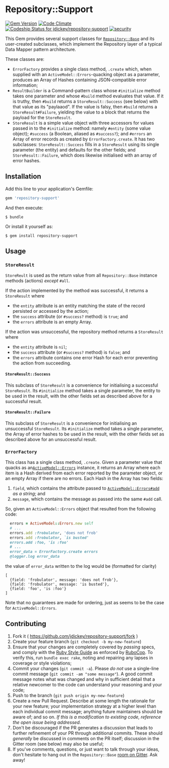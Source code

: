 # Repository::Support

[![Gem Version](https://badge.fury.io/rb/repository-support.svg)](http://badge.fury.io/rb/repository-support)
[![Code Climate](https://codeclimate.com/github/jdickey/repository-support/badges/gpa.svg)](https://codeclimate.com/github/jdickey/repository-support)
[ ![Codeship Status for jdickey/repository-support](https://codeship.com/projects/224d6180-997e-0132-c9c3-165733f17d49/status?branch=master)](https://codeship.com/projects/63652)
[![security](https://hakiri.io/github/jdickey/repository-support/master.svg)](https://hakiri.io/github/jdickey/repository-support/master)

This Gem provides several support classes for
[`Repository::Base`](https://github.com/jdickey/repository-base) and its
user-created subclasses, which implement the Repository layer of a typical Data
Mapper pattern architecture.

These classes are:

* `ErrorFactory` provides a single class method, `.create` which, when supplied with an `ActiveModel::Errors`-quacking object as a parameter, produces an Array of Hashes containing JSON-compatible error information;
* `ResultBuilder` is a Command-pattern class whose `#initialize` method takes one parameter and whose `#build` method evaluates that value. If it is truthy, then `#build` returns a `StoreResult::Success` (see below) with that value as its "paylaaod". If the value is falsy, then `#build` returns a `StoreResult#Failure`, yielding the value to a block that returns the payload for the `StoreResult`.
* `StoreResult` is a simple value object with three accessors for values passed in to the `#initialize` method: namely `#entity` (some value object); `#success` (a Boolean, aliased as `#success?`); and `#errors` an Array of error records as created by `ErrorFactory.create`. It has two subclasses: `StoreResult::Success` fills in a `StoreResult` using its single parameter (the entity) and defaults for the other fields; and `StoreResult::Failure`, which does likewise initialised with an array of error hashes.

## Installation

Add this line to your application's Gemfile:

```ruby
gem 'repository-support'
```

And then execute:

    $ bundle

Or install it yourself as:

    $ gem install repository-support

## Usage

### `StoreResult`

`StoreReult` is used as the return value from all `Repository::Base` instance
methods (actions) *except* `#all`.

If the action implemented by the method was successful, it returns a
`StoreResult` where

* the `entity` attribute is an entity matching the state of the record persisted or accessed by the action;
* the `success` attribute (or `#success?` method) is `true`; and
* the `errors` attribute is an empty Array.

If the action was unsuccessful, the repository method returns a `StoreResult`
where

* the `entity` attribute is `nil`;
* the `success` attribute (or `#success?` method) is `false`; and
* the `errors` attribute contains one error Hash for each error preventing the action from succeeding.

#### `StoreResult::Success`

This subclass of `StoreResult` is a convenience for initialising a successful
`StoreResult`. Its `#initialize` method takes a single parameter, the entity to
be used in the result, with the other fields set as described above for a
successful result.

#### `StoreResult::Failure`

This subclass of `StoreResult` is a convenience for initialising an unsuccessful
`StoreResult`. Its `#initialize` method takes a single parameter, the Array of
error hashes to be used in the result, with the other fields set as described
above for an unsuccessful result.

### `ErrorFactory`

This class has a single class method, `.create`. Given a parameter value that
quacks as an[`ActiveModel::Errors`](http://api.rubyonrails.org/classes/ActiveModel/Errors.html)
instance, it returns an Array where each item is a Hash derived from each error
reported by the parameter object, or an empty Array if there are no errors. Each
Hash in the Array has two fields:

1. `field`, which contains the attribute passed to [`ActiveModel::Errors#add`](http://api.rubyonrails.org/classes/ActiveModel/Errors.html#method-i-add) *as a string*; and
1. `message`, which contains the message as passed into the same `#add` call.

So, given an `ActiveModel::Errors` object that resulted from the following code:

```ruby
  errors = ActiveModel::Errors.new self
  # ...
  errors.add :frobulator, 'does not frob'
  errors.add :frobulator, `is busted'
  errors.add :foo, 'is :foo'
  # ...
  error_data = ErrorFactory.create errors
  @logger.log error_data
```

the value of `error_data` written to the log would be (formatted for clarity)

```
[
  {field: 'frobulator', message: 'does not frob'},
  {field: 'frobulator', message: 'is busted'},
  {field: 'foo', 'is :foo'}
]
```

Note that no guarantees are made for ordering, just as seems to be the case for
`ActiveModel::Errors`.

## Contributing

1. Fork it ( https://github.com/jdickey/repository-support/fork )
1. Create your feature branch (`git checkout -b my-new-feature`)
1. Ensure that your changes are completely covered by *passing* specs, and comply with the [Ruby Style Guide](https://github.com/bbatsov/ruby-style-guide) as enforced by [RuboCop](https://github.com/bbatsov/rubocop). To verify this, run `bundle exec rake`, noting and repairing any lapses in coverage or style violations;
1. Commit your changes (`git commit -a`). Please *do not* use a single-line commit message (`git commit -am "some message"`). A good commit message notes what was changed and why in sufficient detail that a relative newcomer to the code can understand your reasoning and your code;
1. Push to the branch (`git push origin my-new-feature`)
1. Create a new Pull Request. Describe at some length the rationale for your new feature; your implementation strategy at a higher level than each individual commit message; anything future maintainers should be aware of; and so on. *If this is a modification to existing code, reference the open issue being addressed*.
1. Don't be discouraged if the PR generates a discussion that leads to further refinement of your PR through additional commits. These should *generally* be discussed in comments on the PR itself; discussion in the Gitter room (see below) may also be useful;
1. If you've comments, questions, or just want to talk through your ideas, don't hesitate to hang out in the `Repository::Base` [room on Gitter](https://gitter.im/jdickey/repository-base). Ask away!
